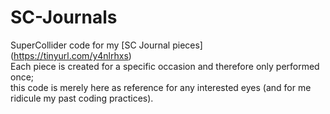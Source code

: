 # SC-Journals
SuperCollider code for my [SC Journal pieces] (https://tinyurl.com/y4nlrhxs) <br/>
Each piece is created for a specific occasion and therefore only performed once; <br/>
this code is merely here as reference for any interested eyes (and for me ridicule my past coding practices).
